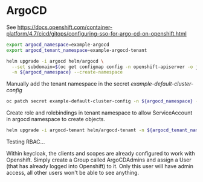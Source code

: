 # ArgoCD

See <https://docs.openshift.com/container-platform/4.7/cicd/gitops/configuring-sso-for-argo-cd-on-openshift.html>

```sh
export argocd_namespace=example-argocd
export argocd_tenant_namespace=example-argocd-tenant

helm upgrade -i argocd helm/argocd \
  --set subdomain=$(oc get configmap config -n openshift-apiserver -o jsonpath={.data.config\\.yaml} | jq -r .routingConfig.subdomain) \
  -n ${argocd_namespace} --create-namespace

```

Manually add the tenant namespace in the secret *example-default-cluster-config* 

```sh
oc patch secret example-default-cluster-config -n ${argocd_namespace} -p "{\"stringData\":{\"namespaces\":\"${argocd_namespace},${argocd_tenant_namespace}\"}}"
```

Create role and rolebindings in tenant namespace to allow ServiceAccount in argocd namespace to create objects.

```sh
helm upgrade -i argocd-tenant helm/argocd-tenant -n ${argocd_tenant_namespace} --create-namespace
```

Testing RBAC...

Within keycloak, the clients and scopes are already configured to work with Openshift. Simply create a Group called ArgoCDAdmins and assign a User (that has already logged into Openshift) to it. Only this user will have admin access, all other users won't be able to see anything.
